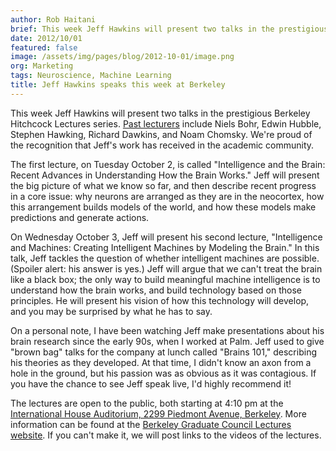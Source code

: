 ```yaml
---
author: Rob Haitani
brief: This week Jeff Hawkins will present two talks in the prestigious Berkeley Hitchcock Lectures series. We're proud of the recognition that Jeff's work has received in the academic community.
date: 2012/10/01
featured: false
image: /assets/img/pages/blog/2012-10-01/image.png
org: Marketing
tags: Neuroscience, Machine Learning
title: Jeff Hawkins speaks this week at Berkeley
---
```


This week Jeff Hawkins will present two talks in the prestigious Berkeley
Hitchcock Lectures series.
[Past lecturers](http://grad.berkeley.edu/lectures/list_series.php?serieslookup=Hitchcock&query=alt_date&order=desc)
include Niels Bohr, Edwin Hubble, Stephen Hawking, Richard Dawkins, and Noam
Chomsky. We're proud of the recognition that Jeff's work has received in the
academic community.

The first lecture, on Tuesday October 2, is called "Intelligence and the Brain:
Recent Advances in Understanding How the Brain Works." Jeff will present the big
picture of what we know so far, and then describe recent progress in a core
issue: why neurons are arranged as they are in the neocortex, how this
arrangement builds models of the world, and how these models make predictions
and generate actions.

On Wednesday October 3, Jeff will present his second lecture,  "Intelligence and
Machines: Creating Intelligent Machines by Modeling the Brain."  In this talk,
Jeff tackles the question of whether intelligent machines are possible.
(Spoiler alert: his answer is yes.)  Jeff will argue that we can't treat the
brain like a black box; the only way to build meaningful machine intelligence is
to understand how the brain works, and build technology based on those
principles. He will present his vision of how this technology will develop, and
you may be surprised by what he has to say.

On a personal note, I have been watching Jeff make presentations about his brain
research since the early 90s, when I worked at Palm.  Jeff used to give "brown
bag" talks for the company at lunch called "Brains 101," describing his theories
as they developed.  At that time, I didn't know an axon from a hole in the
ground, but his passion was as obvious as it was contagious. If you have the
chance to see Jeff speak live, I'd highly recommend it!

The lectures are open to the public, both starting at 4:10 pm at the
[International House Auditorium, 2299 Piedmont Avenue, Berkeley](http://grad.berkeley.edu/lectures/info.php?id=1).
More information can be found at the
[Berkeley Graduate Council Lectures website](http://grad.berkeley.edu/lectures/event.php?id=761&lecturer=492).
If you can't make it, we will post links to the videos of the lectures.

